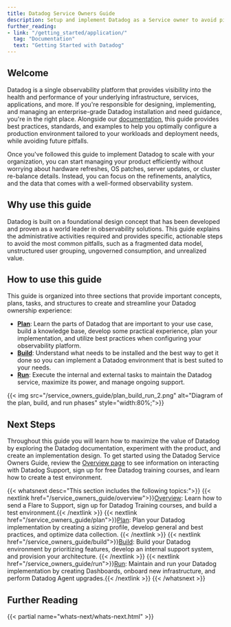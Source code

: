 ```yaml
---
title: Datadog Service Owners Guide
description: Setup and implement Datadog as a Service owner to avoid pit-falls down the road
further_reading:
- link: "/getting_started/application/"
  tag: "Documentation"
  text: "Getting Started with Datadog"
---
```


## Welcome

Datadog is a single observability platform that provides visibility into the health and performance of your underlying infrastructure, services, applications, and more. If you're responsible for designing, implementing, and managing an enterprise-grade Datadog installation and need guidance, you're in the right place. Alongside our [documentation][1], this guide provides best practices, standards, and examples to help you optimally configure a production environment tailored to your workloads and deployment needs, while avoiding future pitfalls.


Once you've followed this guide to implement Datadog to scale with your organization, you can start managing your product efficiently without worrying about hardware refreshes, OS patches, server updates, or cluster re-balance details. Instead, you can focus on the refinements, analytics, and the data that comes with a well-formed observability system.  

## Why use this guide

Datadog is built on a foundational design concept that has been developed and proven as a world leader in observability solutions. This guide explains the administrative activities required and provides specific, actionable steps to avoid the most common pitfalls, such as a fragmented data model, unstructured user grouping, ungoverned consumption, and unrealized value.

## How to use this guide

This guide is organized into three sections that provide important concepts, plans, tasks, and structures to create and streamline your Datadog ownership experience:

* **[Plan][2]**: Learn the parts of Datadog that are important to your use case, build a knowledge base, develop some practical experience, plan your implementation, and utilize best practices when configuring your observability platform.  
* **[Build][3]**: Understand what needs to be installed and the best way to get it done so you can implement a Datadog environment that is best suited to your needs.  
* **[Run][4]**: Execute the internal and external tasks to maintain the Datadog service, maximize its power, and manage ongoing support.

{{< img src="/service_owners_guide/plan_build_run_2.png" alt="Diagram of the plan, build, and run phases" style="width:80%;">}}

## Next Steps

Throughout this guide you will learn how to maximize the value of Datadog by exploring the Datadog documentation, experiment with the product, and create an implementation design. To get started using the Datadog Service Owners Guide, review the [Overview page][5] to see information on interacting with Datadog Support, sign up for free Datadog training courses, and learn how to create a test environment.

{{< whatsnext desc="This section includes the following topics:">}}
  {{< nextlink href="/service_owners_guide/overview">}}<u>Overview</u>: Learn how to send a Flare to Support, sign up for Datadog Training courses, and build a test environment.{{< /nextlink >}}
  {{< nextlink href="/service_owners_guide/plan">}}<u>Plan</u>: Plan your Datadog implementation by creating a sizing profile, develop general and best practices, and optimize data collection. {{< /nextlink >}}
  {{< nextlink href="/service_owners_guide/build">}}<u>Build</u>: Build your Datadog environment by prioritizing features, develop an internal support system, and provision your architecture.  {{< /nextlink >}}
  {{< nextlink href="/service_owners_guide/run">}}<u>Run</u>: Maintain and run your Datadog implementation by creating Dashboards, onboard new infrastructure, and perform Datadog Agent upgrades.{{< /nextlink >}}
{{< /whatsnext >}}

## Further Reading

{{< partial name="whats-next/whats-next.html" >}}


[1]: https://docs.datadoghq.com/
[2]: /service_owners_guide/plan
[3]: /service_owners_guide/build
[4]: /service_owners_guide/run
[5]: /service_owners_guide/overview
